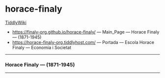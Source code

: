 # horace-finaly

<a href="https://tiddlywiki.com/" rel="noopener noreferrer" target="_blank"> TiddlyWiki</a>

* https://finaly-org.github.io/horace-finaly/ — Main_Page — Horace Finaly — (1871-1945)
* https://horace-finaly-org.tiddlyhost.com/ — Portada — Escola Horace Finaly  —  Economia i Societat

---

### Horace Finaly — (1871-1945)

---
